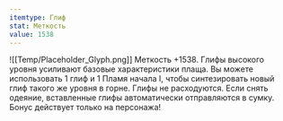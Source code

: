 ```yaml
---
itemtype: Глиф
stat: Меткость 
value: 1538
---
```

![[Temp/Placeholder_Glyph.png]]
Меткость +1538. Глифы высокого уровня усиливают базовые характеристики плаща. Вы можете использовать 1 глиф и 1 Пламя начала I, чтобы синтезировать новый глиф такого же уровня в горне. Глифы не расходуются. Если снять одеяние, вставленные глифы автоматически отправляются в сумку. Бонус действует только на персонажа!
